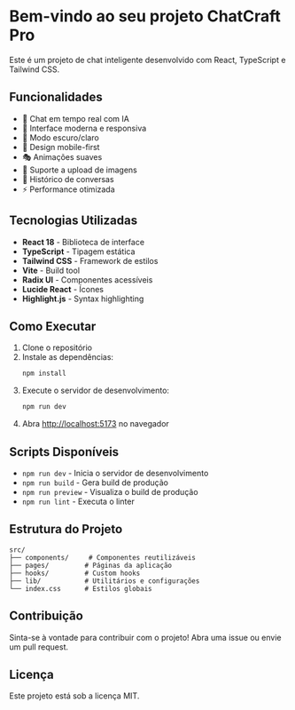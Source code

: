 # Bem-vindo ao seu projeto ChatCraft Pro

Este é um projeto de chat inteligente desenvolvido com React, TypeScript e Tailwind CSS.

## Funcionalidades

- 💬 Chat em tempo real com IA
- 🎨 Interface moderna e responsiva
- 🌙 Modo escuro/claro
- 📱 Design mobile-first
- 🎭 Animações suaves
- 📸 Suporte a upload de imagens
- 🔄 Histórico de conversas
- ⚡ Performance otimizada

## Tecnologias Utilizadas

- **React 18** - Biblioteca de interface
- **TypeScript** - Tipagem estática
- **Tailwind CSS** - Framework de estilos
- **Vite** - Build tool
- **Radix UI** - Componentes acessíveis
- **Lucide React** - Ícones
- **Highlight.js** - Syntax highlighting

## Como Executar

1. Clone o repositório
2. Instale as dependências:
   ```bash
   npm install
   ```
3. Execute o servidor de desenvolvimento:
   ```bash
   npm run dev
   ```
4. Abra [http://localhost:5173](http://localhost:5173) no navegador

## Scripts Disponíveis

- `npm run dev` - Inicia o servidor de desenvolvimento
- `npm run build` - Gera build de produção
- `npm run preview` - Visualiza o build de produção
- `npm run lint` - Executa o linter

## Estrutura do Projeto

```
src/
├── components/     # Componentes reutilizáveis
├── pages/         # Páginas da aplicação
├── hooks/         # Custom hooks
├── lib/           # Utilitários e configurações
└── index.css      # Estilos globais
```

## Contribuição

Sinta-se à vontade para contribuir com o projeto! Abra uma issue ou envie um pull request.

## Licença

Este projeto está sob a licença MIT.
